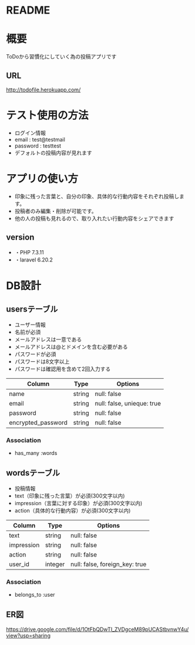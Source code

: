 # README

# 概要
ToDoから習慣化にしていく為の投稿アプリです

## URL
http://todofile.herokuapp.com/

# テスト使用の方法
- ログイン情報
- email : test@testmail
- password : testtest
- デフォルトの投稿内容が見れます

# アプリの使い方
- 印象に残った言葉と、自分の印象、具体的な行動内容をそれぞれ投稿します。
- 投稿者のみ編集・削除が可能です。
- 他の人の投稿も見れるので、取り入れたい行動内容をシェアできます

## version
- ・PHP 7.3.11
- ・laravel 6.20.2

# DB設計

## usersテーブル
- ユーザー情報
 - 名前が必須
 - メールアドレスは一意である
 - メールアドレスは@とドメインを含む必要がある
 - パスワードが必須
 - パスワードは8文字以上
 - パスワードは確認用を含めて2回入力する

|Column|Type|Options|
|------|----|-------|
|name|string|null: false|
|email|string|null: false, unieque: true|
|password|string|null: false|
|encrypted_password|string|null: false|
### Association
- has_many :words


## wordsテーブル
- 投稿情報
 - text（印象に残った言葉）が必須(300文字以内)
 - impression（言葉に対する印象）が必須(300文字以内)
 - action（具体的な行動内容）が必須(300文字以内)

|Column|Type|Options|
|------|----|-------|
|text|string|null: false|
|impression|string|null: false|
|action|string|null: false|
|user_id|integer|null: false, foreign_key: true|
### Association
- belongs_to :user


## ER図
https://drive.google.com/file/d/1OtFbQDwTI_ZVDgceM89pUCAStbvnwY4u/view?usp=sharing


